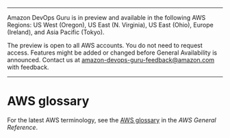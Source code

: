--------

Amazon DevOps Guru is in preview and available in the following AWS Regions: US West \(Oregon\), US East \(N\. Virginia\), US East \(Ohio\), Europe \(Ireland\), and Asia Pacific \(Tokyo\)\.

The preview is open to all AWS accounts\. You do not need to request access\. Features might be added or changed before General Availability is announced\. Contact us at [amazon\-devops\-guru\-feedback@amazon\.com](mailto:amazon-devops-guru-feedback@amazon.com) with feedback\.

--------

# AWS glossary<a name="glossary"></a>

For the latest AWS terminology, see the [AWS glossary](https://docs.aws.amazon.com/general/latest/gr/glos-chap.html) in the *AWS General Reference*\.